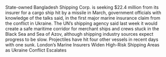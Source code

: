 State-owned Bangladesh Shipping Corp. is seeking $22.4 million from its insurer for a cargo ship hit by a missile in March, government officials with knowledge of the talks said, in the first major marine insurance claim from the conflict in Ukraine.
The UN’s shipping agency said last week it would create a safe maritime corridor for merchant ships and crews stuck in the Black Sea and Sea of Azov, although shipping industry sources expect progress to be slow. Projectiles have hit four other vessels in recent days with one sunk.
London’s Marine Insurers Widen High-Risk Shipping Areas as Ukraine Conflict Escalates